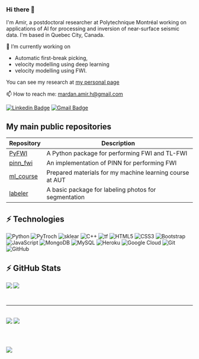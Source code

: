### Hi there 👋
I'm Amir, a postdoctoral researcher at Polytechnique Montréal working on applications of AI for processing and inversion of near-surface seismic data. I'm based in Quebec City, Canada.

🔭 I’m currently working on
- Automatic first-break picking,
- velocity modelling using deep learning
- velocity modelling using FWI.

You can see my research at [my personal page](https://amirmardan.github.io/#research)

📫 How to reach me: mardan.amir.h@gmail.com

[![Linkedin Badge](https://img.shields.io/badge/LinkedIn-0077B5?style=for-the-badge&logo=linkedin&logoColor=white&link=https://www.linkedin.com/in/amirmardan/)](https://www.linkedin.com/in/amirmardan/)
[![Gmail Badge](https://img.shields.io/badge/Gmail-D14836?style=for-the-badge&logo=gmail&logoColor=white)](mailto:mardan.amir.h@gmail.com)

## My main public repositories
|                 Repository                      |           Description                           |
|   ----------------------                        |   ----------------------------------            |
| [PyFWI](https://github.com/AmirMardan/PyFWI)    | A Python package for performing FWI and TL-FWI  |
| [pinn_fwi](https://github.com/AmirMardan/pinn_fwi) | An implementation of PINN for performing FWI    |
| [ml_course](https://github.com/AmirMardan/ml_course) | Prepared materials for my machine learning course at AUT  |
| [labeler](https://github.com/AmirMardan/labeler) | A basic package for labeling photos for segmentation  |




## ⚡ Technologies
![Python](https://img.shields.io/badge/Python-FFD43B?style=for-the-badge&logo=python&logoColor=blue)
![PyTroch](https://img.shields.io/badge/PyTorch-EE4C2C?style=for-the-badge&logo=PyTorch&logoColor=white)
![sklear](https://img.shields.io/badge/scikit_learn-F7931E?style=for-the-badge&logo=scikit-learn&logoColor=white)
![C++](https://img.shields.io/badge/C%2B%2B-00599C?style=for-the-badge&logo=c%2B%2B&logoColor=white)
![tf](https://img.shields.io/badge/TensorFlow-FF6F00?style=for-the-badge&logo=TensorFlow&logoColor=white)
![HTML5](https://img.shields.io/badge/HTML5-E34F26?style=for-the-badge&logo=html5&logoColor=white)
![CSS3](https://img.shields.io/badge/CSS3-1572B6?style=for-the-badge&logo=css3&logoColor=white)
![Bootstrap](https://img.shields.io/badge/Bootstrap-563D7C?style=for-the-badge&logo=bootstrap&logoColor=white)
![JavaScript](https://img.shields.io/badge/JavaScript-323330?style=for-the-badge&logo=javascript&logoColor=F7DF1E)
![MongoDB](https://img.shields.io/badge/MongoDB-4EA94B?style=for-the-badge&logo=mongodb&logoColor=white)
![MySQL](https://img.shields.io/badge/MySQL-005C84?style=for-the-badge&logo=mysql&logoColor=white)
![Heroku](https://img.shields.io/badge/Heroku-430098?style=for-the-badge&logo=heroku&logoColor=white)
![Google Cloud](https://img.shields.io/badge/Google_Cloud-4285F4?style=for-the-badge&logo=google-cloud&logoColor=white)
![Git](https://img.shields.io/badge/GIT-E44C30?style=for-the-badge&logo=git&logoColor=white)
![GitHub](https://img.shields.io/badge/GitHub-100000?style=for-the-badge&logo=github&logoColor=white)

## ⚡ GitHub Stats

<a href="https://amirmardan.github.io/" target="_blank"><img align="left" src="https://github-readme-stats.vercel.app/api?username=AmirMardan&show_icons=true&count_private=true&theme=gruvbox" /></a>
<a href="https://amirmardan.github.io/" target="_blank"><img src="https://github-readme-stats.vercel.app/api/top-langs/?username=AmirMardan&hide=jupyter%20notebook&layout=compact&count_private=true&theme=gruvbox"/></a>

<br>
<hr>
<br>
<a href="https://pyfwi.readthedocs.io/en/latest/" target="_blank"><img align="center" src="https://github-readme-stats.vercel.app/api/pin/?username=AmirMardan&repo=PyFWI&theme=gruvbox"></a>
<a href="https://amirmardan.github.io/ml_course/" target="_blank"><img align="center" src="https://github-readme-stats.vercel.app/api/pin/?username=AmirMardan&repo=ml_course&theme=gruvbox"></a>

<br><br>

<img src="https://visitor-badge.laobi.icu/badge?page_id=amir_unique12.mardan_unique12"/>

<!--
badges https://github.com/alexandresanlim/Badges4-README.md-Profile

<br>
<hr>
<br>

<a href="https://amirmardan.github.io/" target="_blank"><img align="center" src="https://github-readme-streak-stats.herokuapp.com?user=AmirMardan&theme=gruvbox"></a>
<a href="https://amirmardan.github.io/" target="_blank"><img align="center" src="https://github-readme-stats.vercel.app/api/wakatime?username=AmirMardan&theme=darcula"></a>
